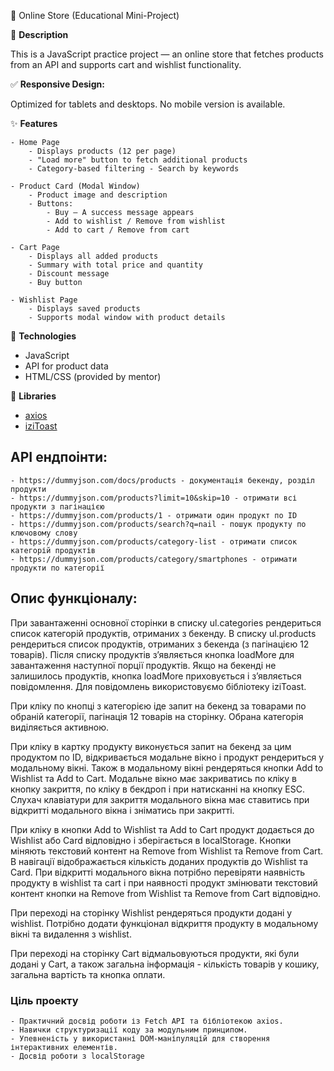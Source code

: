 🛒 Online Store (Educational Mini-Project)

📌 **Description**

This is a JavaScript practice project — an online store that fetches products
from an API and supports cart and wishlist functionality.

✅ **Responsive Design:**

Optimized for tablets and desktops. No mobile version is available.

✨ **Features**

    - Home Page
        - Displays products (12 per page)
        - "Load more" button to fetch additional products
        - Category-based filtering - Search by keywords

    - Product Card (Modal Window)
        - Product image and description
        - Buttons:
            - Buy — A success message appears
            - Add to wishlist / Remove from wishlist
            - Add to cart / Remove from cart

    - Cart Page
        - Displays all added products
        - Summary with total price and quantity
        - Discount message
        - Buy button

    - Wishlist Page
        - Displays saved products
        - Supports modal window with product details

🔧 **Technologies**

- JavaScript
- API for product data
- HTML/CSS (provided by mentor)

🧾 **Libraries**

- [axios](https://www.npmjs.com/package/axios)
- [iziToast](https://cdnjs.com/libraries/izitoast)




## API ендпоінти:

    - https://dummyjson.com/docs/products - документація бекенду, розділ продукти
    - https://dummyjson.com/products?limit=10&skip=10 - отримати всі продукти з пагінацією
    - https://dummyjson.com/products/1 - отримати один продукт по ID
    - https://dummyjson.com/products/search?q=nail - пошук продукту по ключовому слову
    - https://dummyjson.com/products/category-list - отримати список категорій продуктів
    - https://dummyjson.com/products/category/smartphones - отримати продукти по категорії

## Опис функціоналу:

При завантаженні основної сторінки в списку ul.categories рендериться список категорій продуктів, отриманих з бекенду. В списку ul.products рендериться список продуктів, отриманих з бекенда (з пагінацією 12 товарів). Після списку продуктів зʼявляється кнопка loadMore для завантаження наступної порції продуктів. Якщо на бекенді не залишилось продуктів, кнопка loadMore приховується і зʼявляється повідомлення. Для повідомлень використовуємо бібліотеку iziToast.


При кліку по кнопці з категорією іде запит на бекенд за товарами по обраній категорії, пагінація 12 товарів на сторінку. Обрана категорія виділяється активною.


При кліку в картку продукту виконується запит на бекенд за цим продуктом по ID, відкривається модальне вікно і продукт рендериться у модальному вікні. Також в модальному вікні рендеряться кнопки Add to Wishlist та Add to Cart. Модальне вікно має закриватись по кліку в кнопку закриття, по кліку в бекдроп і при натисканні на кнопку ESC. Слухач клавіатури для закриття модального вікна має ставитись при відкритті модального вікна і зніматись при закритті.


При кліку в кнопки Add to Wishlist та Add to Cart продукт додається до Wishlist або Card відповідно і зберігається в localStorage. Кнопки міняють текстовий контент на Remove from Wishlist та Remove from Cart. В навігації відображається кількість доданих продуктів до Wishlist та Card. При відкритті модального вікна потрібно перевіряти наявність продукту в wishlist та cart і при наявності продукт змінювати текстовий контент кнопки на Remove from Wishlist та Remove from Cart відповідно.


При переході на сторінку Wishlist рендеряться продукти додані у wishlist. Потрібно додати функціонал відкриття продукту в модальному вікні та видалення з wishlist.


При переході на сторінку Cart відмальовуються продукти, які були додані у Cart, а також загальна інформація - кількість товарів у кошику, загальна вартість та кнопка оплати.    


### Ціль проекту
    - Практичний досвід роботи із Fetch API та бібліотекою axios.
    - Навички структуризації коду за модульним принципом.
    - Упевненість у використанні DOM-маніпуляцій для створення інтерактивних елементів.
    - Досвід роботи з localStorage
